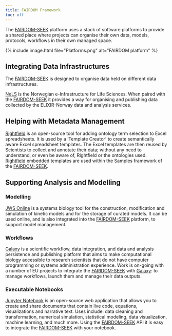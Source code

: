 ```yaml
---
title: FAIRDOM Framework
toc: off
---
```


The [FAIRDOM-SEEK](https://seek4science.org) platform uses a stack of software platforms to provide a shared place where projects 
can organise their own data, models, protocols, workflows in their own managed space.

{% include image.html file="Platforms.png" alt="FAIRDOM platform" %}


## Integrating Data Infrastructures 

The [FAIRDOM-SEEK](https://seek4science.org) is designed to organise data held on different data infrastructures.

[NeLS](https://nels.bioinfo.no) is the Norwegian e-Infrastructure for Life Sciences. When paired with the [FAIRDOM-SEEK](https://seek4science.org) it provides a way for organising and publishing data collected by the ELIXIR-Norway data and analysis services.

## Helping with Metadata Management  

[Rightfield](https://rightfield.org.uk) is an open-source tool for adding ontology term selection to Excel spreadsheets. It is used by a ‘Template Creator’ to create semantically aware Excel spreadsheet templates. The Excel templates are then reused by Scientists to collect and annotate their data; without any need to understand, or even be aware of, Rightfield or the ontologies used. [Rightfield](https://rightfield.org.uk) embedded templates are used within the Samples framework of the [FAIRDOM-SEEK](https://seek4science.org).

## Supporting Analysis and Modelling  

### Modelling 

[JWS Online](https://jjj.mib.ac.uk) is a systems biology tool for the construction, modification and simulation of kinetic models and for the storage of curated models. It can be used online, and is also integrated into the [FAIRDOM-SEEK](https://seek4science.org) platform, to support model management.

### Workflows 

[Galaxy](https://galaxyproject.org) is  a scientific workflow, data integration, and data and analysis persistence and publishing platform that aims to make computational biology accessible to research scientists that do not have computer programming or systems administration experience. Work is on-going with a number of EU projects to integrate the [FARIDOM-SEEK](https://seek4science.org) with [Galaxy](https://galaxyproject.org): to manage workflows, launch them and manage their data outputs.

### Executable Notebooks 

[Jupyter Notebook](https://jupyter.org) is an open-source web application that allows you to create and share documents that contain live code, equations, visualizations and narrative text. Uses include: data cleaning and transformation, numerical simulation, statistical modeling, data visualization, machine learning, and much more. Using the [FAIRDOM-SEEK](https://seek4science.org) API it is easy to integrate the [FAIRDOM-SEEK](https://seek4science.org) with your notebook.

